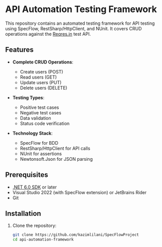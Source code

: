 # API Automation Testing Framework

This repository contains an automated testing framework for API testing using SpecFlow, RestSharp/HttpClient, and NUnit. It covers CRUD operations against the [Reqres.in](https://reqres.in) test API.

## Features

- **Complete CRUD Operations**:
  - Create users (POST)
  - Read users (GET)
  - Update users (PUT)
  - Delete users (DELETE)
  
- **Testing Types**:
  - Positive test cases
  - Negative test cases
  - Data validation
  - Status code verification

- **Technology Stack**:
  - SpecFlow for BDD
  - RestSharp/HttpClient for API calls
  - NUnit for assertions
  - Newtonsoft.Json for JSON parsing

## Prerequisites

- [.NET 6.0 SDK](https://dotnet.microsoft.com/download) or later
- Visual Studio 2022 (with SpecFlow extension) or JetBrains Rider
- Git

## Installation

1. Clone the repository:
   ```bash
   git clone https://github.com/kazimlilani/SpecFlowProject
   cd api-automation-framework
